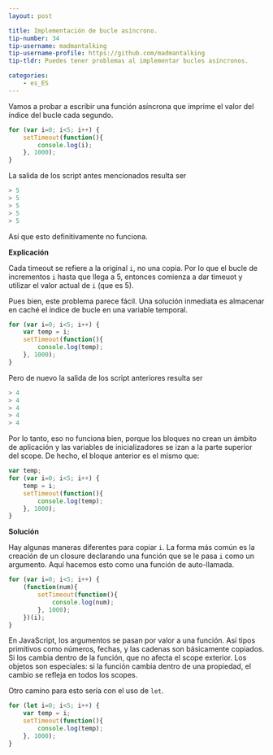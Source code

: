 ```yaml
---
layout: post

title: Implementación de bucle asíncrono.
tip-number: 34
tip-username: madmantalking
tip-username-profile: https://github.com/madmantalking
tip-tldr: Puedes tener problemas al implementar bucles asíncronos.

categories:
    - es_ES
---
```


Vamos a probar a escribir una función asíncrona que imprime el valor del índice del bucle cada segundo.

```js
for (var i=0; i<5; i++) {
	setTimeout(function(){
		console.log(i); 
	}, 1000);
}  
```
La salida de los script antes mencionados resulta ser

```js
> 5
> 5
> 5
> 5
> 5
```
Así que esto definitivamente no funciona.

**Explicaci&oacute;n**

Cada timeout se refiere a la original `i`, no una copia. Por lo que el bucle de incrementos `i` hasta que llega a 5, entonces comienza a dar timeuot y utilizar el valor actual de `i` (que es 5).

Pues bien, este problema parece fácil. Una solución inmediata es almacenar en caché el índice de bucle en una variable temporal.

```js
for (var i=0; i<5; i++) {
	var temp = i;
 	setTimeout(function(){
		console.log(temp); 
	}, 1000);
}  
```
Pero de nuevo la salida de los script anteriores resulta ser

```js
> 4
> 4
> 4
> 4
> 4
```

Por lo tanto, eso no funciona bien, porque los bloques no crean un ámbito de aplicación y las variables de inicializadores se izan a la parte superior del scope. De hecho, el bloque anterior es el mismo que:

```js
var temp;
for (var i=0; i<5; i++) {
 	temp = i;
	setTimeout(function(){
		console.log(temp); 
  	}, 1000);
}  
```
**Soluci&oacute;n**

Hay algunas maneras diferentes para copiar `i`. La forma más común es la creación de un closure declarando una función que se le pasa `i` como un argumento. Aquí hacemos esto como una función de auto-llamada.

```js
for (var i=0; i<5; i++) {
	(function(num){
		setTimeout(function(){
			console.log(num); 
		}, 1000); 
	})(i);  
}  
```
En JavaScript, los argumentos se pasan por valor a una función. Así tipos primitivos como números, fechas, y las cadenas son básicamente copiados. Si los cambia dentro de la función, que no afecta el scope exterior. Los objetos son especiales: si la función cambia dentro de una propiedad, el cambio se refleja en todos los scopes.

Otro camino para esto sería con el uso de `let`.

```js
for (let i=0; i<5; i++) {
	var temp = i;
 	setTimeout(function(){
		console.log(temp); 
	}, 1000);
}  
```
